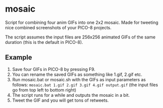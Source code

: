 # mosaic

Script for combining four anim GIFs into one 2x2 mosaic. Made for tweeting nice combined screenshots of your PICO-8 projects.

The script assumes the input files are 256x256 animated GIFs of the same duration (this is the default in PICO-8).

## Example

 1. Save four GIFs in PICO-8 by pressing F9.
 2. You can rename the saved GIFs as something like 1.gif, 2.gif etc.
 3. Run mosaic.bat or mosaic.sh with the GIFs as input parameters as follows:
    `mosaic.bat 1.gif 2.gif 3.gif 4.gif output.gif`
	(the input files go from top left to bottom right)
 4. The script runs for a while and outputs the mosaic in a bit.
 5. Tweet the GIF and you will get tons of retweets.
